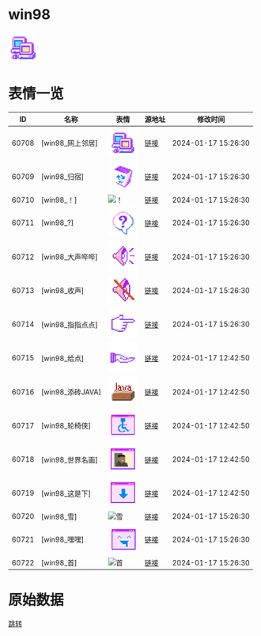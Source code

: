 # win98

<img src="./cover.png" height="60" alt="cover" />

# 表情一览

|ID|名称|表情|源地址|修改时间|
|----|----|----|----|----|
|60708|[win98_网上邻居]|<img src="./pic/060708_%5Bwin98_网上邻居%5D.png" height="60" alt="网上邻居"/>|[链接](https://i0.hdslb.com/bfs/garb/877bb28556228b7f40e44a83e0226b06a84c6e46.png)|2024-01-17 15:26:30|
|60709|[win98_归宿]|<img src="./pic/060709_%5Bwin98_归宿%5D.png" height="60" alt="归宿"/>|[链接](https://i0.hdslb.com/bfs/garb/2e4d1420a1ab145edab015cad79e669d888d4a8f.png)|2024-01-17 15:26:30|
|60710|[win98_！]|<img src="./pic/060710_%5Bwin98_！%5D.png" height="60" alt="！"/>|[链接](https://i0.hdslb.com/bfs/garb/d90cbda38153da92013c95372348ea4eae6e4a58.png)|2024-01-17 15:26:30|
|60711|[win98_?]|<img src="./pic/060711_%5Bwin98__%5D.png" height="60" alt="?"/>|[链接](https://i0.hdslb.com/bfs/garb/7872d20a267f1b0569b8ce3306ea1e67c689ff34.png)|2024-01-17 15:26:30|
|60712|[win98_大声哔哔]|<img src="./pic/060712_%5Bwin98_大声哔哔%5D.png" height="60" alt="大声哔哔"/>|[链接](https://i0.hdslb.com/bfs/garb/0aee6e17f21fcc0a476f776bc7bbfd12b326a10b.png)|2024-01-17 15:26:30|
|60713|[win98_收声]|<img src="./pic/060713_%5Bwin98_收声%5D.png" height="60" alt="收声"/>|[链接](https://i0.hdslb.com/bfs/garb/db005a9abebe34a350b21feb4e61726be87c83b2.png)|2024-01-17 15:26:30|
|60714|[win98_指指点点]|<img src="./pic/060714_%5Bwin98_指指点点%5D.png" height="60" alt="指指点点"/>|[链接](https://i0.hdslb.com/bfs/garb/1185b25b4f21def22665325f5eb4b126cb014308.png)|2024-01-17 15:26:30|
|60715|[win98_给点]|<img src="./pic/060715_%5Bwin98_给点%5D.png" height="60" alt="给点"/>|[链接](https://i0.hdslb.com/bfs/garb/7a870af91c58108fb17f96c6b8dbb7ccf2ec8a85.png)|2024-01-17 12:42:50|
|60716|[win98_添砖JAVA]|<img src="./pic/060716_%5Bwin98_添砖JAVA%5D.png" height="60" alt="添砖JAVA"/>|[链接](https://i0.hdslb.com/bfs/garb/6e968847d8cbc9c843f651d3da8f2f740b346850.png)|2024-01-17 12:42:50|
|60717|[win98_轮椅侠]|<img src="./pic/060717_%5Bwin98_轮椅侠%5D.png" height="60" alt="轮椅侠"/>|[链接](https://i0.hdslb.com/bfs/garb/36b81a971004db4415e60d9b90587e4d2d2c0cd5.png)|2024-01-17 12:42:50|
|60718|[win98_世界名画]|<img src="./pic/060718_%5Bwin98_世界名画%5D.png" height="60" alt="世界名画"/>|[链接](https://i0.hdslb.com/bfs/garb/23f3134dddd255b8b4f155617ce53fc586f3ad20.png)|2024-01-17 12:42:50|
|60719|[win98_这是下]|<img src="./pic/060719_%5Bwin98_这是下%5D.png" height="60" alt="这是下"/>|[链接](https://i0.hdslb.com/bfs/garb/c61a126f98bc577ac54181a209d1c01bb3242533.png)|2024-01-17 12:42:50|
|60720|[win98_雪]|<img src="./pic/060720_%5Bwin98_雪%5D.png" height="60" alt="雪"/>|[链接](https://i0.hdslb.com/bfs/garb/aa8f569f70900f7c6c04a7034b784a1c6e781429.png)|2024-01-17 15:26:30|
|60721|[win98_嘿嘿]|<img src="./pic/060721_%5Bwin98_嘿嘿%5D.png" height="60" alt="嘿嘿"/>|[链接](https://i0.hdslb.com/bfs/garb/2e5c699a8eaaa771f1ac1e5e1b330e5f11d3fbfd.png)|2024-01-17 15:26:30|
|60722|[win98_首]|<img src="./pic/060722_%5Bwin98_首%5D.png" height="60" alt="首"/>|[链接](https://i0.hdslb.com/bfs/garb/2f649ccaa23e28fe2953396cab04fd58396ed386.png)|2024-01-17 15:26:30|

# 原始数据

[跳转](./raw.json)

